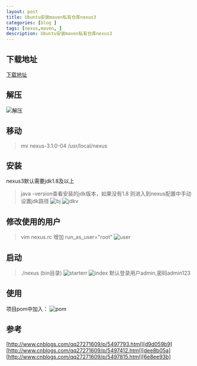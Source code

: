 ```yaml
---
layout: post
title: Ubuntu安装maven私有仓库nexus3
categories: [blog ]
tags: [nexus,maven, ]
description: Ubuntu安装maven私有仓库nexus3
---
```


## 下载地址
[ 下载地址 ][021ed680]

  [021ed680]: https://www.sonatype.com/download-oss-sonatype "下载地址"

## 解压
  ![解压]({{site.url}}/images/2016/18/nexus/jieya.jpg)

## 移动
  >mv nexus-3.1.0-04 /usr/local/nexus

## 安装
  nexus3默认需要jdk1.8及以上
  >java -version查看安装的jdk版本，如果没有1.8
  > 则进入到nexus配置中手动设置jdk路径
  > ![bj]({{site.url}}/images/2016/18/nexus/bj.jpg)
  > ![jdkv]({{site.url}}/images/2016/18/nexus/jdkv.jpg)

## 修改使用的用户
  >vim nexus.rc
  > 增加 run_as_user="root"
  > ![user]({{site.url}}/images/2016/18/nexus/user.jpg)
  >
## 启动
 >./nexus (bin目录)
 > ![starterr]({{site.url}}/images/2016/18/nexus/starterr.jpg)
 > ![index]({{site.url}}/images/2016/18/nexus/index.jpg)
 > 默认登录用户admin,密码admin123

##  使用
项目pom中加入：
  ![pom]({{site.url}}/images/2016/18/nexus/pom.jpg)

## 参考
[http://www.cnblogs.com/qq27271609/p/5497793.html][d9d059b9]
[http://www.cnblogs.com/qq27271609/p/5497412.html][dee8b05a]
[http://www.cnblogs.com/qq27271609/p/5497815.html][6e8ee93b]

  [d9d059b9]: http://www.cnblogs.com/qq27271609/p/5497793.html "http://www.cnblogs.com/qq27271609/p/5497793.html"
  [dee8b05a]: http://www.cnblogs.com/qq27271609/p/5497412.html "http://www.cnblogs.com/qq27271609/p/5497412.html"
  [6e8ee93b]: http://www.cnblogs.com/qq27271609/p/5497815.html "http://www.cnblogs.com/qq27271609/p/5497815.html"
